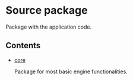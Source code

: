 # Source package

<p>
  Package with the application code.
</p>

## Contents
<ul>
  
  <li>
    <a href="https://github.com/CesarChodun/Depth/tree/master/src/core">core</a>
    <p> Package for most basic engine functionalities. </p>
  </li>
    
</ul>
